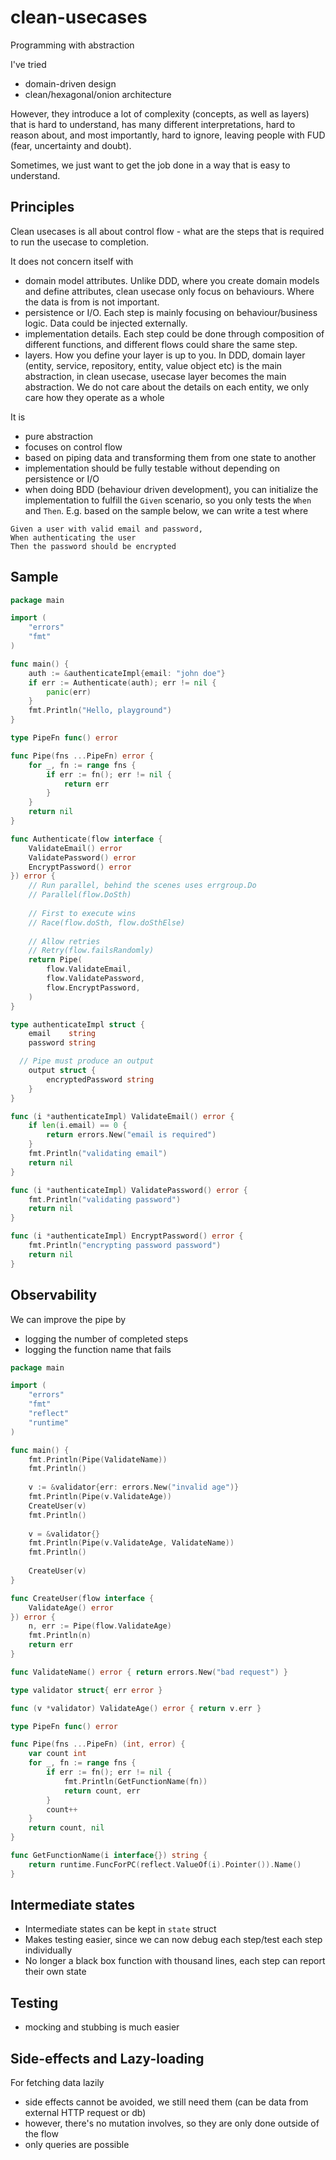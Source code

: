 # clean-usecases
Programming with abstraction

I've tried 

- domain-driven design
- clean/hexagonal/onion architecture

However, they introduce a lot of complexity (concepts, as well as layers) that is hard to understand, has many different interpretations, hard to reason about, and most importantly, hard to ignore, leaving people with FUD (fear, uncertainty and doubt).

Sometimes, we just want to get the job done in a way that is easy to understand.


## Principles

Clean usecases is all about control flow - what are the steps that is required to run the usecase to completion.

It does not concern itself with
- domain model attributes. Unlike DDD, where you create domain models and define attributes, clean usecase only focus on behaviours. Where the data is from is not important.
- persistence or I/O. Each step is mainly focusing on behaviour/business logic. Data could be injected externally.
- implementation details. Each step could be done through composition of different functions, and different flows could share the same step.
- layers. How you define your layer is up to you. In DDD, domain layer (entity, service, repository, entity, value object etc) is the main abstraction, in clean usecase, usecase layer becomes the main abstraction. We do not care about the details on each entity, we only care how they operate as a whole


It is
- pure abstraction
- focuses on control flow
- based on piping data and transforming them from one state to another
- implementation should be fully testable without depending on persistence or I/O
- when doing BDD (behaviour driven development), you can initialize the implementation to fulfill the `Given` scenario, so you only tests the `When` and `Then`. E.g. based on the sample below, we can write a test where 

```
Given a user with valid email and password, 
When authenticating the user
Then the password should be encrypted
```

## Sample

```go
package main

import (
	"errors"
	"fmt"
)

func main() {
	auth := &authenticateImpl{email: "john doe"}
	if err := Authenticate(auth); err != nil {
		panic(err)
	}
	fmt.Println("Hello, playground")
}

type PipeFn func() error

func Pipe(fns ...PipeFn) error {
	for _, fn := range fns {
		if err := fn(); err != nil {
			return err
		}
	}
	return nil
}

func Authenticate(flow interface {
	ValidateEmail() error
	ValidatePassword() error
	EncryptPassword() error
}) error {
	// Run parallel, behind the scenes uses errgroup.Do
	// Parallel(flow.DoSth)
	
	// First to execute wins
	// Race(flow.doSth, flow.doSthElse)
	
	// Allow retries 
	// Retry(flow.failsRandomly)
	return Pipe(
		flow.ValidateEmail,
		flow.ValidatePassword,
		flow.EncryptPassword,
	)
}

type authenticateImpl struct {
	email    string
	password string

  // Pipe must produce an output
	output struct {
		encryptedPassword string
	}
}

func (i *authenticateImpl) ValidateEmail() error {
	if len(i.email) == 0 {
		return errors.New("email is required")
	}
	fmt.Println("validating email")
	return nil
}

func (i *authenticateImpl) ValidatePassword() error {
	fmt.Println("validating password")
	return nil
}

func (i *authenticateImpl) EncryptPassword() error {
	fmt.Println("encrypting password password")
	return nil
}
```

## Observability

We can improve the pipe by 
- logging the number of completed steps
- logging the function name that fails

```go
package main

import (
	"errors"
	"fmt"
	"reflect"
	"runtime"
)

func main() {
	fmt.Println(Pipe(ValidateName))
	fmt.Println()
	
	v := &validator{err: errors.New("invalid age")}
	fmt.Println(Pipe(v.ValidateAge))
	CreateUser(v)
	fmt.Println()
	
	v = &validator{}
	fmt.Println(Pipe(v.ValidateAge, ValidateName))
	fmt.Println()
	
	CreateUser(v)
}

func CreateUser(flow interface {
	ValidateAge() error
}) error {
	n, err := Pipe(flow.ValidateAge)
	fmt.Println(n)
	return err
}

func ValidateName() error { return errors.New("bad request") }

type validator struct{ err error }

func (v *validator) ValidateAge() error { return v.err }

type PipeFn func() error

func Pipe(fns ...PipeFn) (int, error) {
	var count int
	for _, fn := range fns {
		if err := fn(); err != nil {
			fmt.Println(GetFunctionName(fn))
			return count, err
		}
		count++
	}
	return count, nil
}

func GetFunctionName(i interface{}) string {
	return runtime.FuncForPC(reflect.ValueOf(i).Pointer()).Name()
}
```

## Intermediate states

- Intermediate states can be kept in `state` struct
- Makes testing easier, since we can now debug each step/test each step individually
- No longer a black box function with thousand lines, each step can report their own state

## Testing

- mocking and stubbing is much easier

## Side-effects and Lazy-loading

For fetching data lazily
- side effects cannot be avoided, we still need them (can be data from external HTTP request or db)
- however, there's no mutation involves, so they are only done outside of the flow
- only queries are possible


